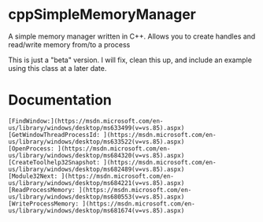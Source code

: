 # cppSimpleMemoryManager
A simple memory manager written in C++.  Allows you to create handles and read/write memory from/to a process

This is just a "beta" version. I will fix, clean this up, and include an example using this class at a later date.

# Documentation

```
[FindWindow:](https://msdn.microsoft.com/en-us/library/windows/desktop/ms633499(v=vs.85).aspx)
[GetWindowThreadProcessId: ](https://msdn.microsoft.com/en-us/library/windows/desktop/ms633522(v=vs.85).aspx)
[OpenProcess: ](https://msdn.microsoft.com/en-us/library/windows/desktop/ms684320(v=vs.85).aspx)
[CreateToolhelp32Snapshot: ](https://msdn.microsoft.com/en-us/library/windows/desktop/ms682489(v=vs.85).aspx)
[Module32Next: ](https://msdn.microsoft.com/en-us/library/windows/desktop/ms684221(v=vs.85).aspx)
[ReadProcessMemory: ](https://msdn.microsoft.com/en-us/library/windows/desktop/ms680553(v=vs.85).aspx)
[WriteProcessMemory: ](https://msdn.microsoft.com/en-us/library/windows/desktop/ms681674(v=vs.85).aspx)
```
